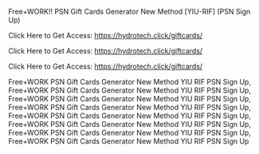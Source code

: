 Free+WORK!! PSN Gift Cards Generator New Method [YIU-RIF] (PSN Sign Up)

Click Here to Get Access: https://hydrotech.click/giftcards/

Click Here to Get Access: https://hydrotech.click/giftcards/

Click Here to Get Access: https://hydrotech.click/giftcards/

Free+WORK PSN Gift Cards Generator New Method YIU RIF PSN Sign Up, Free+WORK PSN Gift Cards Generator New Method YIU RIF PSN Sign Up, Free+WORK PSN Gift Cards Generator New Method YIU RIF PSN Sign Up, Free+WORK PSN Gift Cards Generator New Method YIU RIF PSN Sign Up, Free+WORK PSN Gift Cards Generator New Method YIU RIF PSN Sign Up, Free+WORK PSN Gift Cards Generator New Method YIU RIF PSN Sign Up, Free+WORK PSN Gift Cards Generator New Method YIU RIF PSN Sign Up, Free+WORK PSN Gift Cards Generator New Method YIU RIF PSN Sign Up
